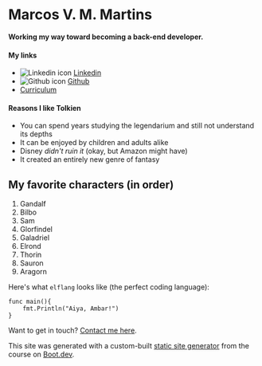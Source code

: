 # Marcos V. M. Martins

**Working my way toward becoming a back-end developer.**

#### My links

 - ![Linkedin icon](/images/linkedin_icon.png) [Linkedin](https://www.linkedin.com/in/marcos-victor-muller-martins-7193b4289/)
 - ![Github icon](/images/github.png) [Github](https://github.com/Alemoum)
 - [Curriculum](/blog/curriculum/curriculum)

#### Reasons I like Tolkien

- You can spend years studying the legendarium and still not understand its depths
- It can be enjoyed by children and adults alike
- Disney _didn't ruin it_ (okay, but Amazon might have)
- It created an entirely new genre of fantasy

## My favorite characters (in order)

1. Gandalf
2. Bilbo
3. Sam
4. Glorfindel
5. Galadriel
6. Elrond
7. Thorin
8. Sauron
9. Aragorn

Here's what `elflang` looks like (the perfect coding language):

```
func main(){
    fmt.Println("Aiya, Ambar!")
}
```

Want to get in touch? [Contact me here](/contact).

This site was generated with a custom-built [static site generator](https://www.boot.dev/courses/build-static-site-generator-python) from the course on [Boot.dev](https://www.boot.dev).